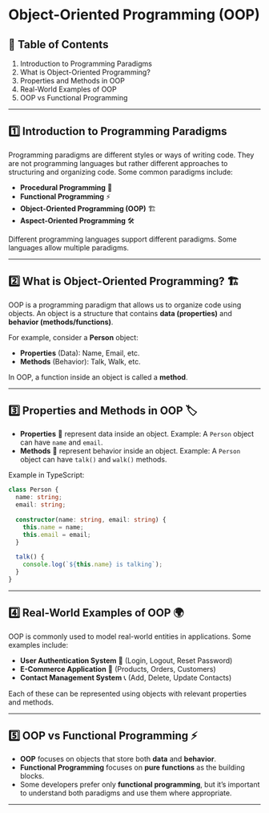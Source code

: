 # Object-Oriented Programming (OOP) 

## 📖 Table of Contents
1. Introduction to Programming Paradigms
2. What is Object-Oriented Programming?
3. Properties and Methods in OOP
4. Real-World Examples of OOP
5. OOP vs Functional Programming

---

## 1️⃣ Introduction to Programming Paradigms
Programming paradigms are different styles or ways of writing code. They are not programming languages but rather different approaches to structuring and organizing code. Some common paradigms include:

- **Procedural Programming** 📝
- **Functional Programming** ⚡
- **Object-Oriented Programming (OOP)** 🏗️
- **Aspect-Oriented Programming** 🛠️

Different programming languages support different paradigms. Some languages allow multiple paradigms.

---

## 2️⃣ What is Object-Oriented Programming? 🏗️
OOP is a programming paradigm that allows us to organize code using objects. An object is a structure that contains **data (properties)** and **behavior (methods/functions)**.

For example, consider a **Person** object:

- **Properties** (Data): Name, Email, etc.
- **Methods** (Behavior): Talk, Walk, etc.

In OOP, a function inside an object is called a **method**.

---

## 3️⃣ Properties and Methods in OOP 🏷️
- **Properties** 🔹 represent data inside an object. Example: A `Person` object can have `name` and `email`.
- **Methods** 🔹 represent behavior inside an object. Example: A `Person` object can have `talk()` and `walk()` methods.

Example in TypeScript:
```typescript
class Person {
  name: string;
  email: string;
  
  constructor(name: string, email: string) {
    this.name = name;
    this.email = email;
  }
  
  talk() {
    console.log(`${this.name} is talking`);
  }
}
```

---

## 4️⃣ Real-World Examples of OOP 🌍
OOP is commonly used to model real-world entities in applications. Some examples include:
- **User Authentication System** 🔑 (Login, Logout, Reset Password)
- **E-Commerce Application** 🛒 (Products, Orders, Customers)
- **Contact Management System** 📞 (Add, Delete, Update Contacts)

Each of these can be represented using objects with relevant properties and methods.

---

## 5️⃣ OOP vs Functional Programming ⚡
- **OOP** focuses on objects that store both **data** and **behavior**.
- **Functional Programming** focuses on **pure functions** as the building blocks.
- Some developers prefer only **functional programming**, but it’s important to understand both paradigms and use them where appropriate.

---



